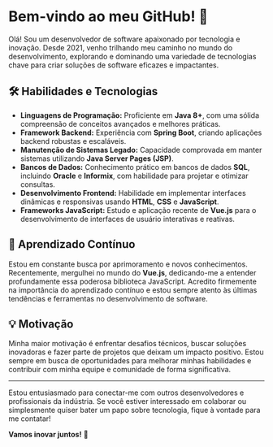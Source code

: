 # Bem-vindo ao meu GitHub! 👋

Olá! Sou um desenvolvedor de software apaixonado por tecnologia e inovação. Desde 2021, venho trilhando meu caminho no mundo do desenvolvimento, explorando e dominando uma variedade de tecnologias chave para criar soluções de software eficazes e impactantes.

## 🛠 Habilidades e Tecnologias

- **Linguagens de Programação:** Proficiente em **Java 8+**, com uma sólida compreensão de conceitos avançados e melhores práticas.
- **Framework Backend:** Experiência com **Spring Boot**, criando aplicações backend robustas e escaláveis.
- **Manutenção de Sistemas Legado:** Capacidade comprovada em manter sistemas utilizando **Java Server Pages (JSP)**.
- **Bancos de Dados:** Conhecimento prático em bancos de dados **SQL**, incluindo **Oracle** e **Informix**, com habilidade para projetar e otimizar consultas.
- **Desenvolvimento Frontend:** Habilidade em implementar interfaces dinâmicas e responsivas usando **HTML**, **CSS** e **JavaScript**.
- **Frameworks JavaScript:** Estudo e aplicação recente de **Vue.js** para o desenvolvimento de interfaces de usuário interativas e reativas.

## 🌱 Aprendizado Contínuo

Estou em constante busca por aprimoramento e novos conhecimentos. Recentemente, mergulhei no mundo do **Vue.js**, dedicando-me a entender profundamente essa poderosa biblioteca JavaScript. Acredito firmemente na importância do aprendizado contínuo e estou sempre atento às últimas tendências e ferramentas no desenvolvimento de software.

## 💡 Motivação

Minha maior motivação é enfrentar desafios técnicos, buscar soluções inovadoras e fazer parte de projetos que deixam um impacto positivo. Estou sempre em busca de oportunidades para melhorar minhas habilidades e contribuir com minha equipe e comunidade de forma significativa.

---

Estou entusiasmado para conectar-me com outros desenvolvedores e profissionais da indústria. Se você estiver interessado em colaborar ou simplesmente quiser bater um papo sobre tecnologia, fique à vontade para me contatar!

**Vamos inovar juntos!** 🚀
